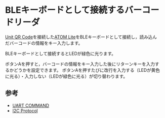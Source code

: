 # BLEキーボードとして接続するバーコードリーダ

[Unit QR Code](https://docs.m5stack.com/en/unit/Unit-QRCode)を接続した[ATOM Lite](https://docs.m5stack.com/en/core/ATOM%20Lite)をBLEキーボードとして接続し，読み込んだバーコードの情報をキー入力します。

BLEキーボードとして接続するとLEDが緑色に光ります。

ボタンAを押すと，バーコードの情報をキー入力した後にリターンキーを入力するかどうかを設定できます。
ボタンAを押すたびに改行を入力する（LEDが黄色に光る）・入力しない（LEDが緑色に光る）が切り替わります。

## 参考

* [UART COMMAND](https://m5stack.oss-cn-shenzhen.aliyuncs.com/resource/docs/products/unit/Unit-QRCode/AT%20COMMAND.pdf)
* [I2C Protocol](https://github.com/m5stack/M5Unit-QRCode/blob/main/docs/Unit_QRCode_I2C_Protocol.pdf)
